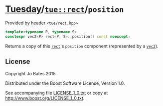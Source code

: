 [Tuesday](../../../README.md)/[`tue::rect`](../../headers/rect.md)/`position`
=============================================================================
Provided by header [`<tue/rect.hpp>`](../../headers/rect.md)

```c++
template<typename P, typename S>
constexpr vec2<P> rect<P, S>::position() const noexcept;
```

Returns a copy of this [`rect`](../../headers/rect.md)'s `position` component
(represented by a [`vec2`](../../headers/vec.md)).

License
-------
Copyright Jo Bates 2015.

Distributed under the Boost Software License, Version 1.0.

See accompanying file [LICENSE_1_0.txt](../../../LICENSE_1_0.txt) or copy at
http://www.boost.org/LICENSE_1_0.txt.

